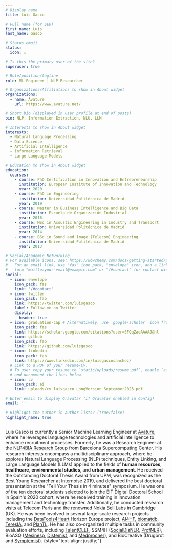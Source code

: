 ```yaml
---
# Display name
title: Luis Gasco

# Full name (for SEO)
first_name: Luis
last_name: Gasco

# Status emoji
status:
  icon: ☕️

# Is this the primary user of the site?
superuser: true

# Role/position/tagline
role: ML Engineer | NLP Researcher

# Organizations/Affiliations to show in About widget
organizations:
  - name: Avature
    url: https://www.avature.net/

# Short bio (displayed in user profile at end of posts)
bio: NLP, Information Extraction, NLU, LLM

# Interests to show in About widget
interests:
  - Natural Language Processing
  - Data Science
  - Artificial Intelligence
  - Information Retrieval
  - Large Language Models

# Education to show in About widget
education:
  courses:
    - course: PhD Certification in Innovation and Entrepreneurship
      institution: European Institute of Innovation and Technology
      year: 2020
    - course: PhD in Engineering
      institution: Universidad Politécnica de Madrid
      year: 2019
    - course: Master in Business Intelligence and Big Data
      institution: Escuela de Organización Industrial
      year: 2016
    - course: MSc in Acoustic Engineering in Industry and Transport
      institution: Universidad Politécnica de Madrid
      year: 2014
    - course: BSc in Sound and Image (Telecom) Engineering
      institution: Universidad Politécnica de Madrid
      year: 2013

# Social/Academic Networking
# For available icons, see: https://wowchemy.com/docs/getting-started/page-builder/#icons
#   For an email link, use "fas" icon pack, "envelope" icon, and a link in the
#   form "mailto:your-email@example.com" or "/#contact" for contact widget.
social:
  - icon: envelope
    icon_pack: fas
    link: '/#contact'
  - icon: twitter
    icon_pack: fab
    link: https://twitter.com/luisgasco
    label: Follow me on Twitter
    display:
      header: true
  - icon: graduation-cap # Alternatively, use `google-scholar` icon from `ai` icon pack
    icon_pack: fas
    link: https://scholar.google.com/citations?user=SFQqZaoAAAAJ&hl
  - icon: github
    icon_pack: fab
    link: https://github.com/luisgasco
  - icon: linkedin
    icon_pack: fab
    link: https://www.linkedin.com/in/luisgascosanchez/
  # Link to a PDF of your resume/CV.
  # To use: copy your resume to `static/uploads/resume.pdf`, enable `ai` icons in `params.yaml`,
  # and uncomment the lines below.
  - icon: cv
    icon_pack: ai
    link: uploads/cv_luisgasco_LongVersion_September2023.pdf

# Enter email to display Gravatar (if Gravatar enabled in Config)
email: ''

# Highlight the author in author lists? (true/false)
highlight_name: true
---
```

Luis Gasco is currently a Senior Machine Learning Engineer at [Avature](https://www.avature.net/avature-ai-recruiting-technology/), where he leverages language technologies and artificial intelligence to enhance recruitment processes. Formerly, he was a Research Engineer at the [NLP4BIA Research Group](https://www.bsc.es/discover-bsc/organisation/research-departments/nlp-biomedical-information-analysis) from Barcelona Supercomputing Center. His research interests encompass a multidisciplinary approach, where he explores Natural Language Processing (NLP) techniques, Entity Linking, and Large Language Models (LLMs) applied to the fields of **human resources**, **healthcare**, **environmental studies**, and **urban management**. He received the Outstanding Doctoral Thesis Award from UPM, was recognized as the Best Young Researcher at Internoise 2019, and delivered the best doctoral presentation at the "Tell Your Thesis in 4 minutes" symposium. He was one of the ten doctoral students selected to join the EIT Digital Doctoral School in Spain's 2020 cohort, where he received training in innovation management and technology transfer. Additionally, he conducted research visits at Telecom Paris and the renowned Nokia Bell Labs in Cambridge (UK). He was been involved in several large-scale research projects including the [DataTools4Heart](https://www.datatools4heart.eu/) Horizon Europe project, [AI4HF](https://www.ai4hf.com/), [biomatdb](https://biomatdb.eu/), [TeresIA](https://proyectoteresia.org/), and [PlanTL](https://plantl.mineco.gob.es/Paginas/index.aspx). He has also co-organized multiple tasks in community evaluation efforts, including [TalentCLEF](https://talentclef.github.io/talentclef/),  SSM4H ([SocialDisNER](https://temu.bsc.es/socialdisner/), [ProfNER](https://temu.bsc.es/smm4h-spanish/)), BioASQ ([Mesinesp](https://temu.bsc.es/mesinesp2/), [Distemist](https://temu.bsc.es/distemist/), and [Medprocner](https://temu.bsc.es/medprocner/)), and BioCreative (Drugprot and [Symptemist](https://temu.bsc.es/symptemist/)).
{style="text-align: justify;"}
